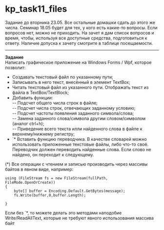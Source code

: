 # kp_task11_files
Задание до вторника 23.05. Все остальные домашки сдать до этого же числа.   Семинар 18.05 будет для тех, у кого есть какие-то вопросы. Если вопросов нет, можно не приходить.
На зачет я дам список вопросов и время, чтобы, используя все доступные средства, подготовиться к ответу. Наличие допуска к зачету смотрите в таблице посещаемости.
****
**Задание**  
Написать графическое приложение на Windows Forms / Wpf, которое позволит:

- Создавать текстовый файл по указанному пути;   
- Записывать в него текст, внесённый в элемент TextBox;  
- Читать текстовый файл из указанного пути. Отображать текст из файла в TextBox/TextBlock;  
- Добавить функции:  
-- Подсчет общего числа строк в файле;  
-- Подсчет числа строк, отвечающих заданному условию;  
-- Подсчет частоты появления заданного символа/слова;  
-- Замена заданного слова/символа другим словом/символом (аналог ctrl+h);  
-- Приведение всего текста илли найденного слова в файле к верхнему/нижнему регистру;  
- `* Вставить функцию переводчика. В качестве словарей можно использовать приложенные текстовые файлы, либо что-то своё. Переводчик должен переводить найденные слова. Если слово не найдено, он переходит к следующему.  
  
 (*) Все операции с чтением и записью производить через массивы байтов в явном виде, например:   
```
using (FileStream fs = new FileStream(fullPath, FileMode.OpenOrCreate))
{
    byte[] buffer = Encoding.Default.GetBytes(message);
    fs.Write(buffer,0,buffer.Length);
    
}
```
Если без `*, то можете делать это методами наподобие Write/ReadAllText, которые не требуют явного использования массива байт
